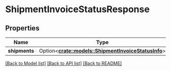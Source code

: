 # ShipmentInvoiceStatusResponse

## Properties

Name | Type | Description | Notes
------------ | ------------- | ------------- | -------------
**shipments** | Option<[**crate::models::ShipmentInvoiceStatusInfo**](ShipmentInvoiceStatusInfo.md)> |  | [optional]

[[Back to Model list]](../README.md#documentation-for-models) [[Back to API list]](../README.md#documentation-for-api-endpoints) [[Back to README]](../README.md)


